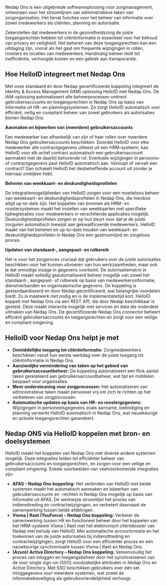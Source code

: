 Nedap Ons is een uitgebreide softwareoplossing voor zorgmanagement, ontworpen voor het stroomlijnen van administratieve taken van zorgorganisaties. Het bevat functies voor het beheer van informatie over zowel medewerkers als cliënten, planning en autorisatie.

Zekerstellen dat medewerkers in de gezondheidszorg de juiste toegangsrechten hebben tot cliëntinformatie is essentieel voor het behoud van privacy en veiligheid. Het beheren van deze toegangsrechten kan een uitdaging zijn, vooral als het gaat om frequente wijzigingen in rollen, roosters en locaties van medewerkers. Handmatig beheer leidt tot inefficiëntie, verhoogde kosten en een gebrek aan transparantie. 

## Hoe HelloID integreert met Nedap Ons
Met onze standaard én door Nedap gecertificeerde koppeling integreert de Identity & Access Management (IAM) oplossing HelloID met Nedap Ons. De IAM-oplossing automatiseert alle beheerprocessen omtrent gebruikersaccounts en toegangsrechten in Nedap Ons op basis van informatie uit HR- en planningssystemen. Zo zorgt HelloID automatisch voor efficiënt, veilig en compliant beheer van zowel gebruikers als autorisaties binnen Nedap Ons.

**Aanmaken en bijwerken van (meerdere) gebruikersaccounts**

Een medewerker kan afhankelijk van zijn of haar rollen over meerdere Nedap Ons gebruikersaccounts beschikken. Doordat HelloID voor elke medewerker alle contractgegevens uitleest uit een HRM-systeem, kan HelloID voor elk actief contract automatisch een gebruikersaccount aanmaken met de daarbij behorende rol. Eventuele wijzigingen in persoons- of contractgegevens past HelloID automatisch aan. Verloopt of vervalt een contract? Dan schakelt HelloID het desbetreffende account uit zonder je hiernaar omkijken hebt. 

**Beheren van weekkaart- en deskundigheidsprofielen**

De integratiemogelijkheden van HelloID zorgen voor een moeiteloos beheer van weekkaart- en deskundigheidsprofielen in Nedap Ons, die hierdoor altijd up-to-date zijn. Het koppelen van bronnen als HRM- en roostersystemen maakt het instellen van weekkaarten met specifieke tijdregistraties voor medewerkers in verschillende applicaties mogelijk. Deskundigheidsprofielen zorgen er op hun beurt voor dat je de juiste zorguren automatisch toewijst aan gekwalificeerde medewerkers. HelloID maakt van het beheren en up-to-date houden van weekkaart- en deskundigheidsprofielen in Nedap Ons een gestroomlijnd en zorgeloos proces.

**Updaten van standaard-, aangepast- en rolbereik**

Het is voor het zorgproces cruciaal dat gebruikers over de juiste autorisaties beschikken voor het kunnen uitvoeren van hun werkzaamheden, maar ook je dat onnodige inzage in gegevens voorkomt. De autorisatiematrix in HelloID maakt volledig geautomatiseerd beheer mogelijk van zowel het standaard-, aangepast- of rolbereik op basis van medewerkersinformatie, dienstverbanden en organisatorische gegevens.
De koppeling is gestandaardiseerd en door Nedap gecertificeerd, wat belangrijke voordelen biedt. Zo is maatwerk niet nodig en is de implementatietijd kort. HelloID koppelt met Nedap Ons via een REST API, die door Nedap beschikbaar is gesteld. Deze maakt interactie mogelijk met services en data die onderdeel uitmaken van Nedap Ons.
De gecertificeerde Nedap Ons connector beheert efficiënt gebruikersaccounts en toegangsrechten en zorgt voor een veilige en compliant omgeving.

## HelloID voor Nedap Ons helpt je met
* **Onmiddellijke toegang tot cliëntinformatie:** Zorgmedewerkers beschikken vanaf hun eerste werkdag over de juiste toegang tot cliëntinformatie in Nedap Ons.
*	**Aanzienlijke vermindering van taken op het gebied van gebruikersaccountbeheer:** De koppeling automatiseert een flink aantal taken gerelateerd aan gebruikersaccountbeheer, wat tijd en middelen bespaart voor organisaties. 
*	**Meer ondersteuning voor zorgprocessen:** Het automatiseren van administratieve taken maakt personeel vrij om zich te richten op het verbeteren van zorgprocessen.
*	**Automatische updates op basis van HR- en roostergegevens:** Wijzigingen in personeelsgegevens zoals aanname, beëindiging en planning verwerkt HelloID automatisch in Nedap Ons, wat nauwkeurige en actuele toegangsrechten garandeert.

## Nedap ONS via HelloID koppelen met bron- en doelsystemen
HelloID maakt het koppelen van Nedap Ons met diverse andere systemen mogelijk. Deze integraties leiden tot efficiënter beheer van gebruikersaccounts en toegangsrechten, en zorgen voor een veilige en compliant omgeving. Enkele voorbeelden van veelvoorkomende integraties zijn:
*	**AFAS – Nedap Ons koppeling:** Het verbinden van HelloID met beide systemen maakt het automatisch aanmaken en bijwerken van gebruikersaccounts en -rechten in Nedap Ons mogelijk op basis van informatie uit AFAS. De werkwijze stroomlijnt het proces van indiensttreding en contractwijzigingen, en verbetert daarnaast de samenwerking tussen beide afdelingen.
*	**Visma | Raet (YouForce) – Nedap Ons koppeling:** Verbeter de samenwerking tussen HR en functioneel beheer door het koppelen van het HRM-systeem Visma | Raet met het elektronisch cliëntdossier van Nedap met behulp van HelloID. Met automatische accountcreatie en het toekennen van de juiste autorisaties bij indiensttreding en contractwijzigingen, zorgt HelloID voor een efficiënter proces en een nauwkeurige synchronisatie tussen Visma | Raet en Nedap Ons.
*	**(Azure) Active Directory – Nedap Ons koppeling:** Vereenvoudig het proces van inloggen en toegangsbeheer door het synchroniseren van de voor single sign-on (SSO) noodzakelijke attributen in Nedap Ons en Active Directory. Met SSO beschikken gebruikers over één set inloggegevens voor meerdere systemen, wat zowel de informatiebeveiliging als gebruiksvriendelijkheid verhoogt.
